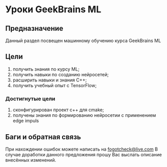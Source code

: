 # **Уроки GeekBrains ML**

## Предназначение

Данный раздел посвещен машинному обучению курса GeekBrains ML

## Цели

1. получить знания по курсу ML;
2. получить навыки по созданию нейросетей;
3. расширить навыки и знания С++;
4. получить учебный опыт с TensorFlow;

### Достигнутые цели

1. сконфигурирован проект c++ для cmake;
2. получены знания по формированию нейросетии с применением edge impuls

## Баги и обратная связь

При нахождении ошибок можете написать на <fogotcheck@live.com>
В случае доработки данного предложения прошу Вас выслать описание внесённых изменений.
